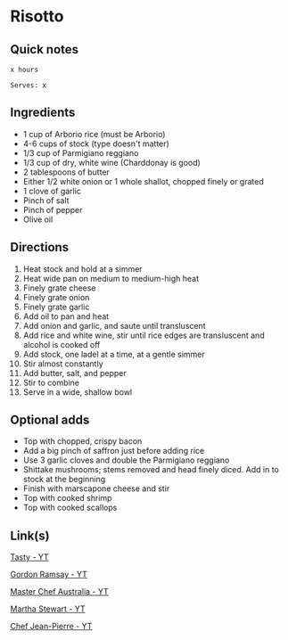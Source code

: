 # Risotto

## Quick notes 
```
x hours

Serves: x
```

## Ingredients
+ 1 cup of Arborio rice (must be Arborio)
+ 4-6 cups of stock (type doesn't matter)
+ 1/3 cup of Parmigiano reggiano
+ 1/3 cup of dry, white wine (Charddonay is good)
+ 2 tablespoons of butter
+ Either 1/2 white onion or 1 whole shallot, chopped finely or grated
+ 1 clove of garlic
+ Pinch of salt
+ Pinch of pepper
+ Olive oil



## Directions
1. Heat stock and hold at a simmer
1. Heat wide pan on medium to medium-high heat
1. Finely grate cheese
1. Finely grate onion
1. Finely grate garlic
1. Add oil to pan and heat
1. Add onion and garlic, and saute until transluscent 
1. Add rice and white wine, stir until rice edges are transluscent and alcohol is cooked off
1. Add stock, one ladel at a time, at a gentle simmer
1. Stir almost constantly
1. Add butter, salt, and pepper
1. Stir to combine
1. Serve in a wide, shallow bowl



## Optional adds
- Top with chopped, crispy bacon
- Add a big pinch of saffron just before adding rice
- Use 3 garlic cloves and double the Parmigiano reggiano
- Shittake mushrooms; stems removed and head finely diced. Add in to stock at the beginning
- Finish with marscapone cheese and stir
- Top with cooked shrimp
- Top with cooked scallops



## Link(s)
[Tasty - YT](https://www.youtube.com/watch?v=NKtR3KpS83w)

[Gordon Ramsay - YT](https://www.youtube.com/watch?v=oj0gzO1STdg)

[Master Chef Australia - YT](https://www.youtube.com/watch?v=AHxjvgEsTFk)

[Martha Stewart - YT](https://www.youtube.com/watch?v=abvwEDOuSQc)

[Chef Jean-Pierre - YT](https://www.youtube.com/watch?v=zksM9YhApjw)
